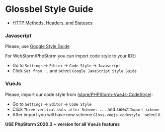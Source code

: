 # Glossbel Style Guide

- [HTTP Methods, Headers, and Statuses](./REST.md)

### Javascript
Please, use [Google Style Guide](https://google.github.io/styleguide/jsguide.html)
  
For WebStorm/PhpStorm you can import code style to your IDE: 
- Go to `Settings` -> `Editor` -> `Code Style` -> `Javascript`
- Click `Set from...` and select `Google JavaScript Style Guide`

### VueJs
Please, import our code style from ([store/PHPStorm-VueJs-CodeStyle](./store/PHPStorm-VueJs-CodeStyle)):
- Go to `Settings` -> `Editor` -> `Code Style`
- Click `Three vertical dots after Scheme: ...` and select `Import scheme`
- After import you will have new scheme `Gloss-vuejs-codestyle` - select it

__USE PhpStorm 2020.3 + version for all VueJs features__
